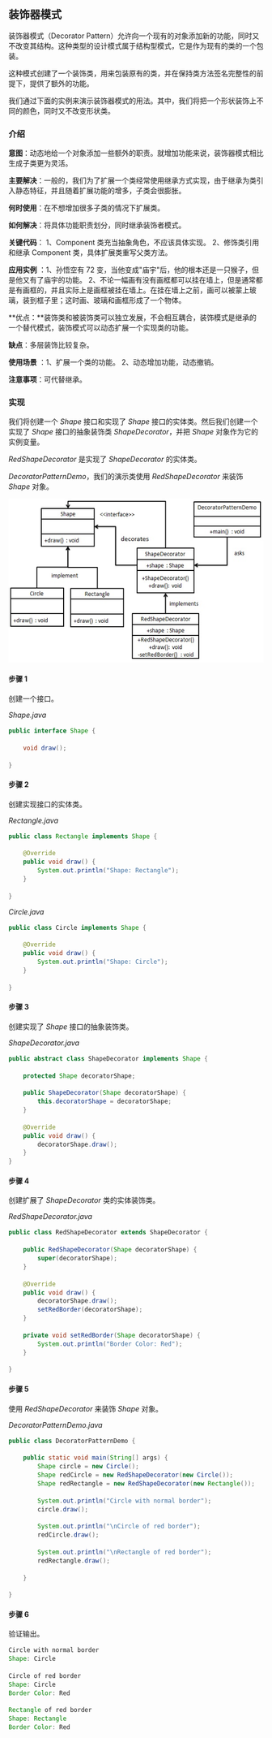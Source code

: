 ## 装饰器模式

装饰器模式（Decorator Pattern）允许向一个现有的对象添加新的功能，同时又不改变其结构。这种类型的设计模式属于结构型模式，它是作为现有的类的一个包装。

这种模式创建了一个装饰类，用来包装原有的类，并在保持类方法签名完整性的前提下，提供了额外的功能。

我们通过下面的实例来演示装饰器模式的用法。其中，我们将把一个形状装饰上不同的颜色，同时又不改变形状类。

### 介绍

**意图**：动态地给一个对象添加一些额外的职责。就增加功能来说，装饰器模式相比生成子类更为灵活。

**主要解决**：一般的，我们为了扩展一个类经常使用继承方式实现，由于继承为类引入静态特征，并且随着扩展功能的增多，子类会很膨胀。

**何时使用**：在不想增加很多子类的情况下扩展类。

**如何解决**：将具体功能职责划分，同时继承装饰者模式。

**关键代码**： 1、Component 类充当抽象角色，不应该具体实现。 2、修饰类引用和继承 Component 类，具体扩展类重写父类方法。 

**应用实例** ：1、孙悟空有 72 变，当他变成"庙宇"后，他的根本还是一只猴子，但是他又有了庙宇的功能。 2、不论一幅画有没有画框都可以挂在墙上，但是通常都是有画框的，并且实际上是画框被挂在墙上。在挂在墙上之前，画可以被蒙上玻璃，装到框子里；这时画、玻璃和画框形成了一个物体。 

**优点：**装饰类和被装饰类可以独立发展，不会相互耦合，装饰模式是继承的一个替代模式，装饰模式可以动态扩展一个实现类的功能。

**缺点**：多层装饰比较复杂。

**使用场景** ：1、扩展一个类的功能。 2、动态增加功能，动态撤销。 

**注意事项**：可代替继承。

### 实现

我们将创建一个 *Shape* 接口和实现了 *Shape* 接口的实体类。然后我们创建一个实现了 *Shape* 接口的抽象装饰类 *ShapeDecorator*，并把 *Shape* 对象作为它的实例变量。

*RedShapeDecorator* 是实现了 *ShapeDecorator* 的实体类。

*DecoratorPatternDemo*，我们的演示类使用 *RedShapeDecorator* 来装饰 *Shape* 对象。

![装饰器模式](https://raw.githubusercontent.com/JourWon/image/master/设计模式/装饰器模式.jpg)



#### 步骤 1

创建一个接口。

*Shape.java*

```java
public interface Shape {

    void draw();

}
```

#### 步骤 2

创建实现接口的实体类。

*Rectangle.java*

```java
public class Rectangle implements Shape {

    @Override
    public void draw() {
        System.out.println("Shape: Rectangle");
    }

}
```

*Circle.java*

```java
public class Circle implements Shape {

    @Override
    public void draw() {
        System.out.println("Shape: Circle");
    }

}
```

#### 步骤 3

创建实现了 *Shape* 接口的抽象装饰类。

*ShapeDecorator.java*

```java
public abstract class ShapeDecorator implements Shape {

    protected Shape decoratorShape;

    public ShapeDecorator(Shape decoratorShape) {
        this.decoratorShape = decoratorShape;
    }

    @Override
    public void draw() {
        decoratorShape.draw();
    }
}
```

#### 步骤 4

创建扩展了 *ShapeDecorator* 类的实体装饰类。

*RedShapeDecorator.java*

```java
public class RedShapeDecorator extends ShapeDecorator {

    public RedShapeDecorator(Shape decoratorShape) {
        super(decoratorShape);
    }

    @Override
    public void draw() {
        decoratorShape.draw();
        setRedBorder(decoratorShape);
    }

    private void setRedBorder(Shape decoratorShape) {
        System.out.println("Border Color: Red");
    }

}
```

#### 步骤 5

使用 *RedShapeDecorator* 来装饰 *Shape* 对象。

*DecoratorPatternDemo.java*

```java
public class DecoratorPatternDemo {

    public static void main(String[] args) {
        Shape circle = new Circle();
        Shape redCircle = new RedShapeDecorator(new Circle());
        Shape redRectangle = new RedShapeDecorator(new Rectangle());

        System.out.println("Circle with normal border");
        circle.draw();

        System.out.println("\nCircle of red border");
        redCircle.draw();

        System.out.println("\nRectangle of red border");
        redRectangle.draw();

    }

}
```

#### 步骤 6

验证输出。

```java
Circle with normal border
Shape: Circle

Circle of red border
Shape: Circle
Border Color: Red

Rectangle of red border
Shape: Rectangle
Border Color: Red
```

